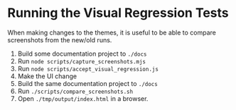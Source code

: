 # Running the Visual Regression Tests

When making changes to the themes, it is useful to be able to compare screenshots
from the new/old runs.

1. Build some documentation project to `./docs`
2. Run `node scripts/capture_screenshots.mjs`
3. Run `node scripts/accept_visual_regression.js`
4. Make the UI change
5. Build the same documentation project to `./docs`
6. Run `./scripts/compare_screenshots.sh`
7. Open `./tmp/output/index.html` in a browser.
